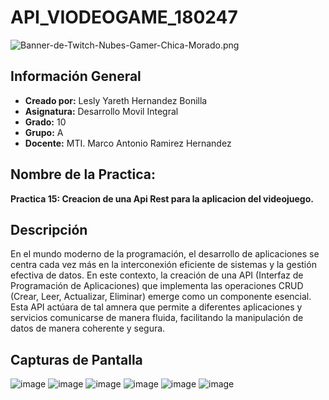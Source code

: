 # API_VIODEOGAME_180247
![Banner-de-Twitch-Nubes-Gamer-Chica-Morado.png](https://i.postimg.cc/15q3LFXF/Banner-de-Twitch-Nubes-Gamer-Chica-Morado.png)
## Información General

- **Creado por:** Lesly Yareth Hernandez Bonilla
- **Asignatura:** Desarrollo Movil Integral
- **Grado:** 10
- **Grupo:** A
- **Docente:** MTI. Marco Antonio Ramirez Hernandez
## Nombre de la Practica:
**Practica 15: Creacion de una Api Rest para la aplicacion del videojuego.**
## Descripción
En el mundo moderno de la programación, el desarrollo de aplicaciones se centra cada vez más en la interconexión eficiente de sistemas y la gestión efectiva de datos. En este contexto, la creación de una API (Interfaz de Programación de Aplicaciones) que implementa las operaciones CRUD (Crear, Leer, Actualizar, Eliminar) emerge como un componente esencial. Esta API actúara de tal amnera que permite a diferentes aplicaciones y servicios comunicarse de manera fluida, facilitando la manipulación de datos de manera coherente y segura.

## Capturas de Pantalla
![image](https://github.com/Lesly-hub/DMI_Practica15_180247/assets/74167109/f618f5fb-5a7d-467e-846b-3957ac807e2d)
![image](https://github.com/Lesly-hub/DMI_Practica15_180247/assets/74167109/f802298d-c23c-4114-8778-6cb86185a0ce)
![image](https://github.com/Lesly-hub/DMI_Practica15_180247/assets/74167109/c9cc8ba5-94ad-480a-a10f-0bee071a5613)
![image](https://github.com/Lesly-hub/DMI_Practica15_180247/assets/74167109/2e21eb97-b81b-45b6-a908-3dffb0592f9a)
![image](https://github.com/Lesly-hub/DMI_Practica15_180247/assets/74167109/2fdb2973-0bd1-48c1-830d-1f609b9b2499)
![image](https://github.com/Lesly-hub/DMI_Practica15_180247/assets/74167109/5f87e629-2124-461f-8bcb-df8f308c8def)








